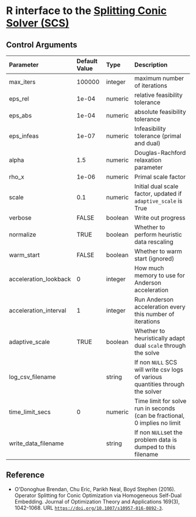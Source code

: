 # R interface to the [Splitting Conic Solver (SCS)](https://github.com/cvxgrp/scs)

## Control Arguments


|Parameter             |Default Value |Type    |Description                                                                    |
|:---------------------|:-------------|:-------|:------------------------------------------------------------------------------|
|max_iters             |100000        |integer |maximum number of iterations                                                   |
|eps_rel               |1e-04         |numeric |relative feasibility tolerance                                                 |
|eps_abs               |1e-04         |numeric |absolute feasibility tolerance                                                 |
|eps_infeas            |1e-07         |numeric |Infeasibility tolerance (primal and dual)                                      |
|alpha                 |1.5           |numeric |Douglas-Rachford relaxation parameter                                          |
|rho_x                 |1e-06         |numeric |Primal scale factor                                                            |
|scale                 |0.1           |numeric |Initial dual scale factor, updated if `adaptive_scale` is True                 |
|verbose               |FALSE         |boolean |Write out progress                                                             |
|normalize             |TRUE          |boolean |Whether to perform heuristic data rescaling                                    |
|warm_start            |FALSE         |boolean |Whether to warm start (ignored)                                                |
|acceleration_lookback |0             |integer |How much memory to use for Anderson acceleration                               |
|acceleration_interval |1             |integer |Run Anderson acceleration every this number of iterations                      |
|adaptive_scale        |TRUE          |boolean |Whether to heuristically adapt dual `scale` through the solve                  |
|log_csv_filename      |              |string  |If non `NULL` SCS will write csv logs of various quantities through the solver |
|time_limit_secs       |0             |numeric |Time limit for solve run in seconds (can be fractional, 0 implies no limit     |
|write_data_filename   |              |string  |If non `NULL`set the problem data is dumped to this filename                   |


## Reference
* O'Donoghue Brendan, Chu Eric, Parikh Neal, Boyd Stephen (2016).
  Operator Splitting for Conic Optimization via Homogeneous Self-Dual Embedding.
  Journal of Optimization Theory and Applications 169(3), 1042-1068.
  URL [`https://doi.org/10.1007/s10957-016-0892-3`](https://doi.org/10.1007/s10957-016-0892-3).
